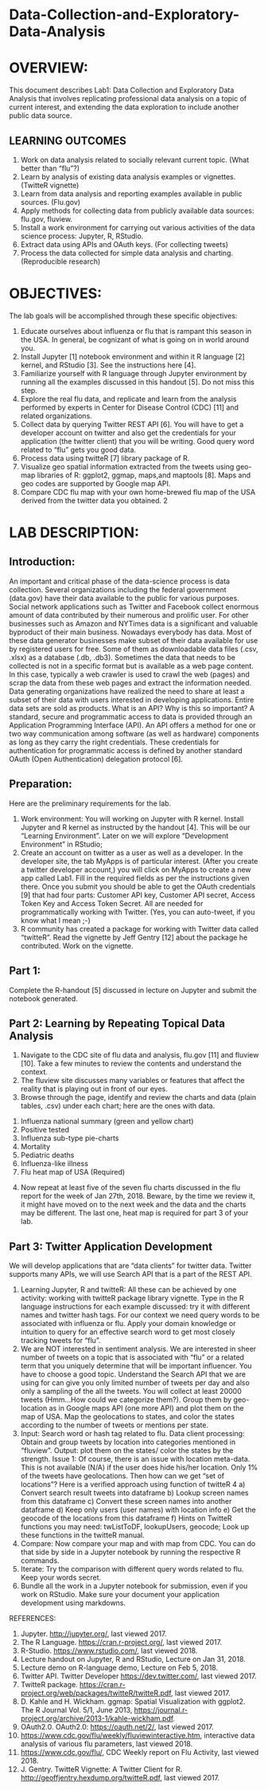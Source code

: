 # Data-Collection-and-Exploratory-Data-Analysis


# OVERVIEW:
This document describes Lab1: Data Collection and Exploratory Data Analysis that involves replicating professional data analysis on a topic of current interest, and extending the data exploration to include another public data source.

## LEARNING OUTCOMES
1. Work on data analysis related to socially relevant current topic. (What better than “flu”?)
2. Learn by analysis of existing data analysis examples or vignettes. (TwitteR vignette)
3. Learn from data analysis and reporting examples available in public sources. (Flu.gov)
4. Apply methods for collecting data from publicly available data sources: flu.gov, fluview.
5. Install a work environment for carrying out various activities of the data science process: Jupyter, R, RStudio.
6. Extract data using APIs and OAuth keys. (For collecting tweets)
7. Process the data collected for simple data analysis and charting. (Reproducible research)


# OBJECTIVES:
The lab goals will be accomplished through these specific objectives:
1. Educate ourselves about influenza or flu that is rampant this season in the USA. In general, be cognizant of what is going on in world around you.
2. Install Jupyter [1] notebook environment and within it R language [2] kernel, and RStudio [3]. See the instructions here [4].
3. Familiarize yourself with R language through Jupyter environment by running all the examples discussed in this handout [5]. Do not miss this step.
4. Explore the real flu data, and replicate and learn from the analysis performed by experts in Center for Disease Control (CDC) [11] and related organizations.
5. Collect data by querying Twitter REST API [6]. You will have to get a developer account on twitter and also get the credentials for your application (the twitter client) that you will be writing. Good query word related to “flu” gets you good data.
6. Process data using twitteR [7] library package of R.
7. Visualize geo spatial information extracted from the tweets using geo-map libraries of R: ggplot2, ggmap, maps,and maptools [8]. Maps and geo codes are supported by Google map API.
8. Compare CDC flu map with your own home-brewed flu map of the USA derived from the twitter data you obtained.
2

# LAB DESCRIPTION:
## Introduction: 
An important and critical phase of the data-science process is data collection. Several organizations including the federal government (data.gov) have their data available to the public for various purposes. Social network applications such as Twitter and Facebook collect enormous amount of data contributed by their numerous and prolific user. For other businesses such as Amazon and NYTimes data is a significant and valuable byproduct of their main business. Nowadays everybody has data. Most of these data generator businesses make subset of their data available for use by registered users for free. Some of them as downloadable data files (.csv, .xlsx) as a database (.db, .db3). Sometimes the data that needs to be collected is not in a specific format but is available as a web page content. In this case, typically a web crawler is used to crawl the web (pages) and scrap the data from these web pages and extract the information needed. Data generating organizations have realized the need to share at least a subset of their data with users interested in developing applications. Entire data sets are sold as products.
What is an API? Why is this so important? A standard, secure and programmatic access to data is provided through an Application Programming Interface (API). An API offers a method for one or two way communication among software (as well as hardware) components as long as they carry the right credentials. These credentials for authentication for programmatic access is defined by another standard OAuth (Open Authentication) delegation protocol [6].

## Preparation: 
Here are the preliminary requirements for the lab.
1. Work environment: You will working on Jupyter with R kernel. Install Jupyter and R kernel as instructed by the handout [4]. This will be our “Learning Environment”. Later on we will explore “Development Environment” in RStudio;
2. Create an account on twitter as a user as well as a developer. In the developer site, the tab MyApps is of particular interest. (After you create a twitter developer account,) you will click on MyApps to create a new app called Lab1. Fill in the required fields as per the instructions given there. Once you submit you should be able to get the OAuth credentials [9] that had four parts: Customer API key, Customer API secret, Access Token Key and Access Token Secret. All are needed for programmatically working with Twitter. (Yes, you can auto-tweet, if you know what I mean ;-)
3. R community has created a package for working with Twitter data called “twitteR”. Read the vignette by Jeff Gentry [12] about the package he contributed. Work on the vignette.


## Part 1: 
Complete the R-handout [5] discussed in lecture on Jupyter and submit the notebook generated. 


## Part 2: Learning by Repeating Topical Data Analysis 
1. Navigate to the CDC site of flu data and analysis, flu.gov [11] and fluview [10]. Take a few minutes to review the contents and understand the context.
2. The fluview site discusses many variables or features that affect the reality that is playing out in front of our eyes.
3. Browse through the page, identify and review the charts and data (plain tables, .csv) under each chart; here are the ones with data.
1) Influenza national summary (green and yellow chart)
2) Positive tested
3) Influenza sub-type pie-charts
4) Mortality
5) Pediatric deaths
6) Influenza-like illness
7) Flu heat map of USA (Required)
4. Now repeat at least five of the seven flu charts discussed in the flu report for the week of Jan 27th, 2018. Beware, by the time we review it, it might have moved on to the next week and the data and the charts may be different. The last one, heat map is required for part 3 of your lab.

## Part 3: Twitter Application Development 
We will develop applications that are “data clients” for twitter data. Twitter supports many APIs, we will use Search API that is a part of the REST API.
1. Learning Jupyter, R and twitteR: All these can be achieved by one activity: working with twitteR package library vignette. Type in the R language instructions for each example discussed: try it with different names and twitter hash tags. For our context we need query words to be associated with influenza or flu. Apply your domain knowledge or intuition to query for an effective search word to get most closely tracking tweets for “flu”.
2. We are NOT interested in sentiment analysis. We are interested in sheer number of tweets on a topic that is associated with “flu” or a related term that you uniquely determine that will be important influencer. You have to choose a good topic. Understand the Search API that we are using for can give you only limited number of tweets per day and also only a sampling of the all the tweets. You will collect at least 20000 tweets (Hmm…How could we categorize them?). Group them by geo-location as in Google maps API (one more API) and plot them on the map of USA. Map the geolocations to states, and color the states according to the number of tweets or mentions per state.
3. Input: Search word or hash tag related to flu. Data client processing: Obtain and group tweets by location into categories mentioned in “fluview”. Output: plot them on the states/ color the states by the strength.
Issue 1: Of course, there is an issue with location meta-data. This is not available (N/A) if the user does hide his/her location. Only 1% of the tweets have geolocations. Then how can we get “set of locations”?
Here is a verified approach using function of twitteR
4
a) Convert search result tweets into dataframe
b) Lookup screen names from this dataframe
c) Convert these screen names into another dataframe
d) Keep only users (user names) with location info
e) Get the geocode of the locations from this dataframe
f) Hints on TwitteR functions you may need: twListToDF, lookupUsers, geocode; Look up these functions in the twitteR manual.
4. Compare: Now compare your map and with map from CDC. You can do that side by side in a Jupyter notebook by running the respective R commands.
5. Iterate: Try the comparison with different query words related to flu. Keep your words secret.
6. Bundle all the work in a Jupyter notebook for submission, even if you work on RStudio. Make sure your document your application development using markdowns.


REFERENCES:
1. Jupyter. http://jupyter.org/, last viewed 2017.
2. The R Language. https://cran.r-project.org/, last viewed 2017.
3. R-Studio. https://www.rstudio.com/, last viewed 2018.
4. Lecture handout on Jupyter, R and RStudio, Lecture on Jan 31, 2018.
5. Lecture demo on R-language demo, Lecture on Feb 5, 2018.
6. Twitter API. Twitter Developer https://dev.twitter.com/, last viewed 2017.
7. TwitteR package. https://cran.r-project.org/web/packages/twitteR/twitteR.pdf, last viewed 2017.
8. D. Kahle and H. Wickham. ggmap: Spatial Visualization with ggplot2. The R Journal Vol. 5/1, June 2013, https://journal.r-project.org/archive/2013-1/kahle-wickham.pdf.
9. OAuth2.0. OAuth2.0: https://oauth.net/2/, last viewed 2017.
10. https://www.cdc.gov/flu/weekly/fluviewinteractive.htm, interactive data analysis of various flu parameters, last viewed 2018.
11. https://www.cdc.gov/flu/, CDC Weekly report on Flu Activity, last viewed 2018.
12. J. Gentry. TwitteR Vignette: A Twitter Client for R. http://geoffjentry.hexdump.org/twitteR.pdf, last viewed 2017.
